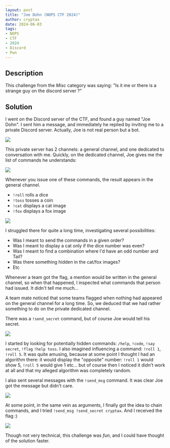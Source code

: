 ```yaml
---
layout: post
title: "Joe Dohn (NOPS CTF 2024)"
author: cryptax
date: 2024-06-03
tags:
- NOPS
- CTF
- 2024
- Discord
- Pwn
---
```


## Description


This challenge from the *Misc* category was saying: "Is it me or there is a strange guy on the discord server ?"

## Solution

I went on the Discord server of the CTF, and found a guy named "Joe Dohn". I sent him a message, and immediately he replied by inviting me to a private Discord server. Actually, Joe is not real person but a bot.

![](/images/nops2024-joeserver.png)

This private server has 2 channels: a general channel, and one dedicated to conversation with me.
Quickly, on the dedicated channel, Joe gives me the list of commands he understands:

![](/images/nops2024-allcommands.png)

Whenever you issue one of these commands, the result appears in the general channel.

- `!roll` rolls a dice
- `!toss` tosses a coin
- `!cat` displays a cat image
- `!fox` displays a fox image

![](/images/nops2024-rolltoss.png)

I struggled there for quite a long time, investigating several possibilities:

- Was I meant to send the commands in a given order?
- Was I meant to display a cat only if the dice number was even?
- Was I meant to find a combination where I'd have an odd number and Tail?
- Was there something hidden in the cat/fox images?
- Etc

Whenever a team got the flag, a mention would be written in the general channel, so when that happened, I inspected what commands that person had issued. It didn't tell me much... 

A team mate noticed that some teams flagged when nothing had appeared on the general channel for a long time. So, we deduced that we had rather something to do on the private dedicated channel.

There was a `!send_secret` command, but of course Joe would tell his secret. 

![](/images/nops2024-joenotallowed.png)

I started by looking for potentially hidden commands: `/help`, `!code`, `!say secret`, `!flag` `!help toss`. I also imagined influencing a command: `!roll 1`, `!roll 5`. It was quite amusing, because at some point I thought I had an algorithm there: it would display the "opposite" number: `!roll 1` would show 5, `!roll 5` would give 1 etc... but of course then I noticed it didn't work at all and that my alleged algorithm was completely random.

I also sent several messages with the `!send_msg` command. It was clear Joe got the message but didn't care. 

![](/images/nops2024-joemsg.png)

At some point, in the same vein as arguments, I finally got the idea to chain commands, and I tried `!send_msg !send_secret cryptax`. And I received the flag :)

![](/images/nops2024-joeflag.png)

Though not very technical, this challenge was *fun*, and I could have thought of the solution faster.
